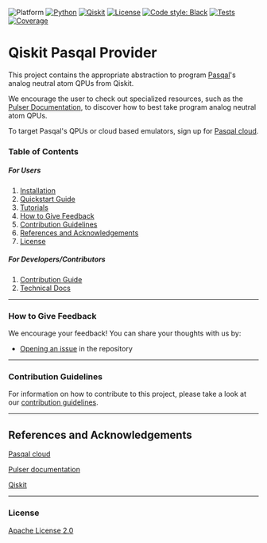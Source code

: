 ![Platform](https://img.shields.io/badge/Platform-Linux%20%7C%20macOS%20%7C%20Windows-informational)
[![Python](https://img.shields.io/badge/Python-3.11%20%7C%203.12%20%7C%203.13-informational)](https://www.python.org/)
[![Qiskit](https://img.shields.io/badge/Qiskit-%E2%89%A5%201.0.0-6133BD)](https://github.com/Qiskit/qiskit)
[![License](https://img.shields.io/github/license/qiskit-community/quantum-prototype-template?label=License)](https://github.com/qiskit-community/quantum-prototype-template/blob/main/LICENSE.txt)
[![Code style: Black](https://img.shields.io/badge/Code%20style-Black-000.svg)](https://github.com/psf/black)
[![Tests](https://github.com/qiskit-community/quantum-prototype-template/actions/workflows/test_latest_versions.yml/badge.svg)](https://github.com/qiskit-community/quantum-prototype-template/actions/workflows/test_latest_versions.yml)
[![Coverage](https://coveralls.io/repos/github/qiskit-community/quantum-prototype-template/badge.svg?branch=main)](https://coveralls.io/github/qiskit-community/quantum-prototype-template?branch=main)

# Qiskit Pasqal Provider

This project contains the appropriate abstraction to program [Pasqal](https://pasqal.com)'s analog neutral atom QPUs from Qiskit.

We encourage the user to check out specialized resources, such as the [Pulser Documentation](https://docs.pasqal.com/pulser/), to discover how to best take program analog neutral atom QPUs.

To target Pasqal's QPUs or cloud based emulators, sign up for [Pasqal cloud](https://www.pasqal.com/solutions/cloud/).


### Table of Contents

##### For Users

1.  [Installation](INSTALL.md)
1.  [Quickstart Guide](docs/quickstart_guide.md)
2.  [Tutorials](docs/tutorials/introduction_to_qpp.ipynb)
3.  [How to Give Feedback](#how-to-give-feedback)
4.  [Contribution Guidelines](#contribution-guidelines)
5.  [References and Acknowledgements](#references-and-acknowledgements)
6.  [License](#license)

##### For Developers/Contributors

1. [Contribution Guide](CONTRIBUTING.md)
2. [Technical Docs](docs/technical_docs.md)


----------------------------------------------------------------------------------------------------

### How to Give Feedback

We encourage your feedback! You can share your thoughts with us by:
- [Opening an issue](https://github.com/qiskit-community/qiskit-pasqal-provider/issues) in the repository


----------------------------------------------------------------------------------------------------

### Contribution Guidelines

For information on how to contribute to this project, please take a look at our [contribution guidelines](CONTRIBUTING.md).


----------------------------------------------------------------------------------------------------

## References and Acknowledgements
[Pasqal cloud](https://www.pasqal.com/solutions/cloud/)

[Pulser documentation](https://docs.pasqal.com/pulser/)

[Qiskit](https://github.com/qiskit/qiskit)


----------------------------------------------------------------------------------------------------

### License
[Apache License 2.0](LICENSE.txt)

